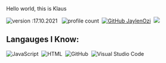 Hello world, this is Klaus

![version :17.10.2021](https://img.shields.io/badge/version-17.10.2021-informational) &nbsp;
![profile count](https://komarev.com/ghpvc/?username=thelaving&color=red)&nbsp;
[![GitHub JaylenOzi](https://img.shields.io/github/followers/thelaving?label=follow&style=social)](https://github.com/JaylenOzi)&nbsp;
<a href="https://instagram.com/z_laving"><img src="https://img.shields.io/badge/@z_laving-E4405F?style=flat&logo=Instagram&logoColor=white"/></a> &nbsp;

## Langauges I Know:
![JavaScript](https://img.shields.io/badge/-JavaScript-05122A?style=flat&logo=javascript)&nbsp;
![HTML](https://img.shields.io/badge/-HTML-05122A?style=flat&logo=HTML5)&nbsp;
![GitHub](https://img.shields.io/badge/-GitHub-05122A?style=flat&logo=github)&nbsp;
![Visual Studio Code](https://img.shields.io/badge/-Visual%20Studio%20Code-05122A?style=flat&logo=visual-studio-code&logoColor=007ACC)&nbsp;



